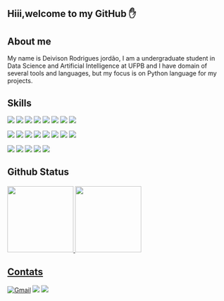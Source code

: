 
## Hiii,welcome to my GitHub ✋

## About me

My name is Deivison Rodrigues jordão, I am a undergraduate student in Data Science
and Artificial Intelligence at UFPB and I have domain of several tools and languages, but my focus is on Python language for my projects.

## Skills

[![](https://img.shields.io/badge/Python-3776AB?style=for-the-badge&logo=python&logoColor=white)]()
[![](https://img.shields.io/badge/C-00599C?style=for-the-badge&logo=c&logoColor=white)]()
[![](https://img.shields.io/badge/C%2B%2B-00599C?style=for-the-badge&logo=c%2B%2B&logoColor=white)]()
[![](https://img.shields.io/badge/Java-ED8B00?style=for-the-badge&logo=java&logoColor=white)]()
[![](https://img.shields.io/badge/R-276DC3?style=for-the-badge&logo=r&logoColor=white)]()
[![](https://img.shields.io/badge/Markdown-000000?style=for-the-badge&logo=markdown&logoColor=white)]()
[![](https://img.shields.io/badge/PowerBI-F2C811?style=for-the-badge&logo=Power%20BI&logoColor=white)]()
[![](https://img.shields.io/badge/Microsoft_Excel-217346?style=for-the-badge&logo=microsoft-excel&logoColor=white)]()


[![](https://img.shields.io/badge/GIT-E44C30?style=for-the-badge&logo=git&logoColor=white)]()
[![](https://img.shields.io/badge/SQLite-07405E?style=for-the-badge&logo=sqlite&logoColor=white)]()
[![](https://img.shields.io/badge/TensorFlow-FF6F00?style=for-the-badge&logo=tensorflow&logoColor=white)]()
[![](https://img.shields.io/badge/SciPy-654FF0?style=for-the-badge&logo=SciPy&logoColor=white)]()
[![](https://img.shields.io/badge/Plotly-239120?style=for-the-badge&logo=plotly&logoColor=white)]()
[![](https://img.shields.io/badge/Pandas-2C2D72?style=for-the-badge&logo=pandas&logoColor=white)]()
[![](https://img.shields.io/badge/Numpy-777BB4?style=for-the-badge&logo=numpy&logoColor=white)]()
[![](https://img.shields.io/badge/OpenCV-27338e?style=for-the-badge&logo=OpenCV&logoColor=white)]()


[![](https://img.shields.io/badge/Jupyter-F37626.svg?&style=for-the-badge&logo=Jupyter&logoColor=white)]()
[![](https://img.shields.io/badge/Colab-F9AB00?style=for-the-badge&logo=googlecolab&color=525252)]()
[![](https://img.shields.io/badge/Windows-0078D6?style=for-the-badge&logo=windows&logoColor=white)]()
[![](https://img.shields.io/badge/Linux-FCC624?style=for-the-badge&logo=linux&logoColor=black)]()
[![](https://img.shields.io/badge/Overleaf-47A141?style=for-the-badge&logo=Overleaf&logoColor=white)]()

## Github Status

####
  <div>
  <a href="https://github.com/deivisongithub">
  <img height="150em" src="https://github-readme-stats.vercel.app/api?username=deivisongithub&show_icons=true&theme=tokyonight&include_all_commits=true&count_private=true"/>
  <img height="150em" src="https://github-readme-stats.vercel.app/api/top-langs/?username=deivisongithub&layout=compact&langs_count=7&theme=tokyonight"/>
   </div>

## Contats

[![Gmail](https://img.shields.io/badge/Gmail-D14836?style=for-the-badge&logo=gmail&logoColor=white)](mailto:deivison2021profissional@gmail.com)
[![](https://img.shields.io/badge/Instagram-E4405F?style=for-the-badge&logo=instagram&logoColor=white)](https://www.instagram.com/deivison.rodrigues4/)
[![](https://img.shields.io/badge/LinkedIn-0077B5?style=for-the-badge&logo=linkedin&logoColor=white)](https://www.linkedin.com/in/deivison-rodrigues-726245218/)
